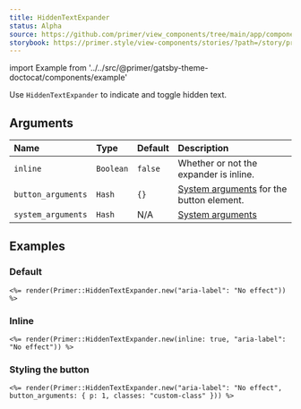 ```yaml
---
title: HiddenTextExpander
status: Alpha
source: https://github.com/primer/view_components/tree/main/app/components/primer/hidden_text_expander.rb
storybook: https://primer.style/view-components/stories/?path=/story/primer-hidden-text-expander-component
---
```


import Example from '../../src/@primer/gatsby-theme-doctocat/components/example'

<!-- Warning: AUTO-GENERATED file, do not edit. Add code comments to your Ruby instead <3 -->

Use `HiddenTextExpander` to indicate and toggle hidden text.

## Arguments

| Name | Type | Default | Description |
| :- | :- | :- | :- |
| `inline` | `Boolean` | `false` | Whether or not the expander is inline. |
| `button_arguments` | `Hash` | `{}` | [System arguments](/system-arguments) for the button element. |
| `system_arguments` | `Hash` | N/A | [System arguments](/system-arguments) |

## Examples

### Default

<Example src="<span aria-label='No effect' data-view-component='true' class='hidden-text-expander'><button aria-label='No effect' aria-expanded='false' type='button' data-view-component='true' class='ellipsis-expander'>&hellip;</button></span>" />

```erb
<%= render(Primer::HiddenTextExpander.new("aria-label": "No effect")) %>
```

### Inline

<Example src="<span aria-label='No effect' data-view-component='true' class='hidden-text-expander inline'><button aria-label='No effect' aria-expanded='false' type='button' data-view-component='true' class='ellipsis-expander'>&hellip;</button></span>" />

```erb
<%= render(Primer::HiddenTextExpander.new(inline: true, "aria-label": "No effect")) %>
```

### Styling the button

<Example src="<span aria-label='No effect' data-view-component='true' class='hidden-text-expander'><button aria-label='No effect' aria-expanded='false' type='button' data-view-component='true' class='ellipsis-expander custom-class p-1'>&hellip;</button></span>" />

```erb
<%= render(Primer::HiddenTextExpander.new("aria-label": "No effect", button_arguments: { p: 1, classes: "custom-class" })) %>
```

